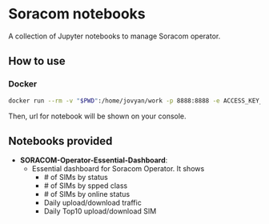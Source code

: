 # Soracom notebooks

A collection of Jupyter notebooks to manage Soracom operator.

## How to use

### Docker

```bash
docker run --rm -v "$PWD":/home/jovyan/work -p 8888:8888 -e ACCESS_KEY_ID=${YOUR_SORACOM_ACCESS_KEY_ID} -e ACCESS_KEY=${YOUR_SORACOM_ACCESS_KEY} jupyter/pyspark-notebook
```

Then, url for notebook will be shown on your console.

## Notebooks provided

- **SORACOM-Operator-Essential-Dashboard**: 
  - Essential dashboard for Soracom Operator. It shows
    - \# of SIMs by status
    - \# of SIMs by spped class
    - \# of SIMs by online status
    - Daily upload/download traffic
    - Daily Top10 upload/download SIM
